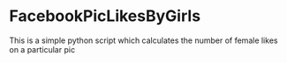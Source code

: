 # FacebookPicLikesByGirls
This is a simple python script which calculates the number of female likes on a particular pic
